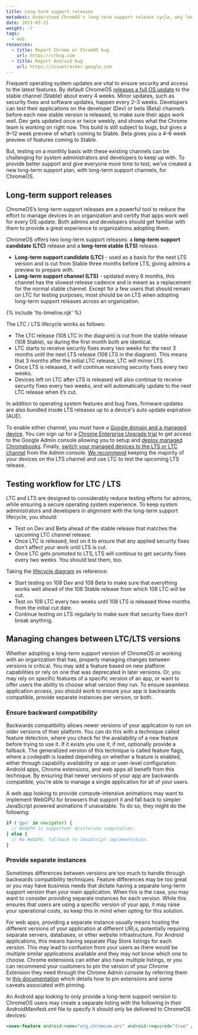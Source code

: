 ```yaml
---
title: Long-term support releases
metadesc: Understand ChromOS's long-term support release cycle, why long-term releases are important, how to test with them, and how to manage changes between them.
date: 2021-03-21
weight: -7
tags:
  - web
resources:
  - title: Report Chrome or ChromOS bug
    url: https://crbug.com
  - title: Report Android bug
    url: https://issuetracker.google.com
---
```


Frequent operating system updates are vital to ensure security and access to the latest features. By default ChromeOS [releases a full OS update](https://support.google.com/chromebook/answer/1086915) to the stable channel (Stable) about every 4 weeks. Minor updates, such as security fixes and software updates, happen every 2–3 weeks. Developers can test their applications on the developer (Dev) or beta (Beta) channels before each new stable version is released, to make sure their apps work well. Dev gets updated once or twice weekly, and shows what the Chrome team is working on right now. This build is still subject to bugs, but gives a 9–12 week preview of what’s coming to Stable. Beta gives you a 4–6 week preview of features coming to Stable.

But, testing on a monthly basis with these existing channels can be challenging for system administrators and developers to keep up with. To provide better support and give everyone more time to test, we've created a new long-term support plan, with long-term support channels, for ChromeOS.

## Long-term support releases

ChromeOS’s long-term support releases are a powerful tool to reduce the effort to manage devices in an organization and certify that apps work well for every OS update. Both admins and developers should get familiar with them to provide a great experience to organizations adopting them.

ChromeOS offers two long-term support releases: a **long-term support candidate (LTC)** release and a **long-term stable (LTS)** release.

- **Long-term support candidate (LTC)** - used as a basis for the next LTS version and is cut from Stable three months before LTS, giving admins a preview to prepare with.
- **Long-term support channel (LTS)** - updated every 6 months, this channel has the slowest release cadence and is meant as a replacement for the normal stable channel. Except for a few users that should remain on LTC for testing purposes, most should be on LTS when adopting long-term support releases across an organization.

{% include 'lts-timeline.njk' %}

The LTC / LTS lifecycle works as follows:

- The LTC release (108 LTC in the diagram) is cut from the stable release (108 Stable), so during the first month both are identical.
- LTC starts to receive security fixes every two weeks for the next 3 months until the next LTS release (108 LTS in the diagram). This means that 3 months after the initial LTC release, LTC will mirror LTS.
- Once LTS is released, it will continue receiving security fixes every two weeks.
- Devices left on LTC after LTS is released will also continue to receive security fixes every two weeks, and will automatically update to the next LTC release when it’s cut.

In addition to operating system features and bug fixes, firmware updates are also bundled inside LTS releases up to a device's auto update expiration (AUE).

To enable either channel, you must have a [Google domain and a managed device](https://support.google.com/chrome/a/answer/1289314). You can sign up for a [Chrome Enterprise Upgrade trial](https://support.google.com/chrome/a/answer/7679452?ref_topic=9050345) to get access to the Google Admin console allowing you to setup and [deploy managed Chromebooks](https://support.google.com/chrome/a/answer/4601288). Finally, [switch your managed devices to the LTS or LTC channel](https://support.google.com/chrome/a/answer/11333726#:~:text=OS%20devices.-,Switch%20devices%20to%20the%20LTC%20channel,-Your%20current%20account) from the Admin console. [We recommend](https://support.google.com/chrome/a/answer/6025002) keeping the majority of your devices on the LTS channel and use LTC to test the upcoming LTS release.

## Testing workflow for LTC / LTS

LTC and LTS are designed to considerably reduce testing efforts for admins, while ensuring a secure operating system experience. To keep system administrators and developers in alignment with the long-term support lifecycle, you should:

- Test on Dev and Beta ahead of the stable release that matches the upcoming LTC channel release.
- Once LTC is released, test on it to ensure that any applied security fixes don't affect your work until LTS is cut.
- Once LTC gets promoted to LTS, LTS will continue to get security fixes every two weeks. You should test them, too.

Taking the [lifecycle diagram](#figure-timeline) as reference:

- Start testing on 108 Dev and 108 Beta to make sure that everything works well ahead of the 108 Stable release from which 108 LTC will be cut.
- Test on 108 LTC every two weeks until 108 LTS is released three months from the initial cut date.
- Continue testing on LTS regularly to make sure that security fixes don’t break anything.

## Managing changes between LTC/LTS versions

Whether adopting a long-term support version of ChromeOS or working with an organization that has, properly managing changes between versions is critical. You may add a feature based on new platform capabilities or rely on one that was deprecated in later versions. Or, you may rely on specific features of a specific version of an app, or want to offer users the ability to choose what version they run. To ensure seamless application access, you should work to ensure your app is backwards compatible, provide separate instances per version, or both.

### Ensure backward compatibility

Backwards compatibility allows newer versions of your application to run on older versions of their platform. You can do this with a technique called feature detection, where you check for the availability of a new feature before trying to use it. If it exists you use it; if not, optionally provide a fallback. The generalized version of this technique is called feature flags, where a codepath is loaded depending on whether a feature is enabled, either through capability availability or app or user-level configuration. Android apps, Chrome extensions, and web apps all benefit from this technique. By ensuring that newer versions of your app are backwards compatible, you’re able to manage a single application for all of your users.

A web app looking to provide compute-intensive animations may want to implement WebGPU for browsers that support it and fall back to simpler JavaScript powered animations if unavailable. To do so, they might do the following:

```javascript {title="JavaScript" .code-figure}
if ('gpu' in navigator) {
  // WebGPU is supported! Accelerate computation.
} else {
  // No WebGPU, fallback to JavaScript implementation.
}
```

### Provide separate instances

Sometimes differences between versions are too much to handle through backwards compatibility techniques. Feature differences may be too great or you may have business needs that dictate having a separate long-term support version than your main application. When this is the case, you may want to consider providing separate instances for each version. While this ensures that users are using a specific version of your app, it may raise your operational costs, so keep this in mind when opting for this solution.

For web apps, providing a separate instance usually means hosting the different versions of your application at different URLs, potentially requiring separate servers, databases, or other website infrastructure. For Android applications, this means having separate Play Store listings for each version. This may lead to confusion from your users as there would be multiple similar applications available and they may not know which one to choose. Chrome extensions can either also have multiple listings, or you can recommend your customers to pin the version of your Chrome Extension they need through the Chrome Admin console by referring them to [this documentation](https://support.google.com/chrome/a/answer/11190170?hl=en)⁠ which details how to pin extensions and some caveats associated with pinning.

An Android app looking to only provide a long-term support version to ChromeOS users may create a separate listing with the following in their AndroidManifest.xml file to specify it should only be delivered to ChromeOS devices:

```xml {title="AndroidManifest.xml" .code-figure}
<uses-feature android:name="org.chromium.arc" android:required="true" />
```
